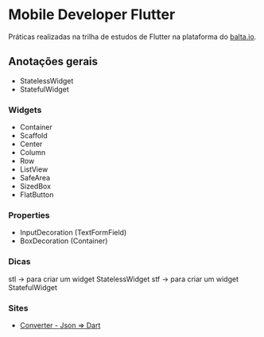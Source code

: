 # Mobile Developer Flutter

Práticas realizadas na trilha de estudos de Flutter na plataforma do [balta.io](https://balta.io/).

## Anotações gerais

- StatelessWidget
- StatefulWidget

### Widgets

- Container
- Scaffold
- Center
- Column  
- Row
- ListView
- SafeArea
- SizedBox
- FlatButton

### Properties

- InputDecoration (TextFormField)
- BoxDecoration (Container)

### Dicas

stl -> para criar um widget StatelessWidget
stf ->  para criar um widget StatefulWidget

### Sites

- [Converter - Json => Dart](https://javiercbk.github.io/json_to_dart/)
